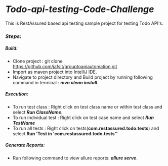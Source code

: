# **_Todo-api-testing-Code-Challenge_**
This is RestAssured based api testing sample project for testing Todo API's.

### **_Steps:_**
##### **_Build:_**
- Clone project : git clone https://github.com/jafsit/grouptoapiautomation.git 
- Import as maven project into IntelliJ IDE.
- Navigate to project directory and Build project by running following command in terminal : **_mvn clean install_**.

##### **_Execution:_**
- To run test class : Right click on test class name or within test class and select **_Run ClassName_**.
- To run individual test : Right click on test case name and select **_Run TestName_**
- To run all tests : Right click on tests(**com.restassured.todo.tests**) and select **Run 'Test in 'com.restassured.todo.tests''**
    
##### **_Generate Reports:_**
- Run following command to view allure reports: **_allure serve_**.
  